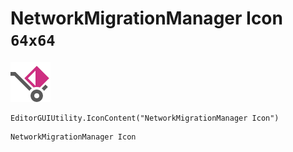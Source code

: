 # NetworkMigrationManager Icon `64x64`
<img src="/img/NetworkMigrationManager%20Icon.png" width=64 height=64>

``` CSharp
EditorGUIUtility.IconContent("NetworkMigrationManager Icon")
```
```
NetworkMigrationManager Icon
```
